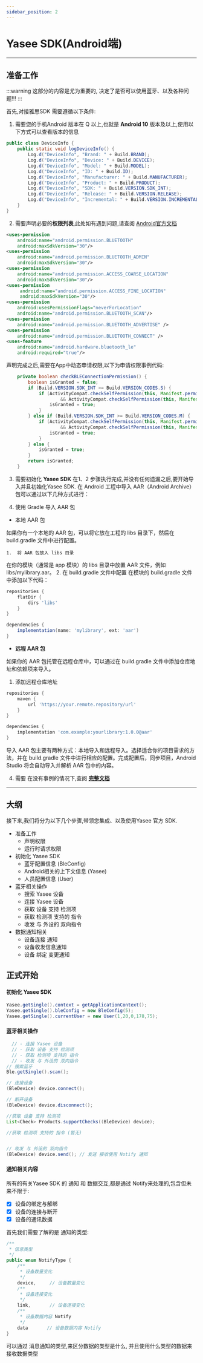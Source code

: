 ```yaml
---
sidebar_position: 2
---
```


# Yasee SDK(Android端)
---

## 准备工作
:::warning
这部分的内容是尤为重要的, 决定了是否可以使用蓝牙、以及各种问题!!!
:::

首先,对接雅思SDK 需要遵循以下条件: 
1. 需要您的手机Android 版本在 Q 以上,也就是 **Android 10** 版本及以上,使用以下方式可以查看版本的信息
  ```java
  public class DeviceInfo {
      public static void logDeviceInfo() {
          Log.d("DeviceInfo", "Brand: " + Build.BRAND);
          Log.d("DeviceInfo", "Device: " + Build.DEVICE);
          Log.d("DeviceInfo", "Model: " + Build.MODEL);
          Log.d("DeviceInfo", "ID: " + Build.ID);
          Log.d("DeviceInfo", "Manufacturer: " + Build.MANUFACTURER);
          Log.d("DeviceInfo", "Product: " + Build.PRODUCT);
          Log.d("DeviceInfo", "SDK: " + Build.VERSION.SDK_INT);
          Log.d("DeviceInfo", "Release: " + Build.VERSION.RELEASE);
          Log.d("DeviceInfo", "Incremental: " + Build.VERSION.INCREMENTAL);
      }
  }
  ```
2. 需要声明必要的**权限列表**,此处如有遇到问题,请查阅 [Android官方文档](https://developer.android.com/guide/topics/connectivity/bluetooth)
```xml
<uses-permission 
    android:name="android.permission.BLUETOOTH"
    android:maxSdkVersion="30"/>
<uses-permission 
    android:name="android.permission.BLUETOOTH_ADMIN" 
    android:maxSdkVersion="30"/>
<uses-permission 
    android:name="android.permission.ACCESS_COARSE_LOCATION" 
    android:maxSdkVersion="30"/>
<uses-permission
     android:name="android.permission.ACCESS_FINE_LOCATION" 
     android:maxSdkVersion="30"/>
<uses-permission 
    android:usesPermissionFlags="neverForLocation"  
    android:name="android.permission.BLUETOOTH_SCAN"/>
<uses-permission 
    android:name="android.permission.BLUETOOTH_ADVERTISE" />
<uses-permission 
    android:name="android.permission.BLUETOOTH_CONNECT" />
<uses-feature 
    android:name="android.hardware.bluetooth_le" 
    android:required="true"/>

```
声明完成之后,需要在App中动态申请权限,以下为申请权限事例代码:
```java 
    private boolean checkBLEConnectionPermission() {
        boolean isGranted = false;
        if (Build.VERSION.SDK_INT >= Build.VERSION_CODES.S) {
            if (ActivityCompat.checkSelfPermission(this, Manifest.permission.BLUETOOTH_CONNECT) == PackageManager.PERMISSION_GRANTED
                    && ActivityCompat.checkSelfPermission(this, Manifest.permission.BLUETOOTH_SCAN) == PackageManager.PERMISSION_GRANTED) {
                isGranted = true;
            }
        } else if (Build.VERSION.SDK_INT >= Build.VERSION_CODES.M) {
            if (ActivityCompat.checkSelfPermission(this, Manifest.permission.ACCESS_FINE_LOCATION) == PackageManager.PERMISSION_GRANTED
                    && ActivityCompat.checkSelfPermission(this, Manifest.permission.ACCESS_COARSE_LOCATION) == PackageManager.PERMISSION_GRANTED) {
                isGranted = true;
            }
        } else {
            isGranted = true;
        }
        return isGranted;
    }
```

3. 需要初始化 **Yasee SDK**
在1、2 步骤执行完成,并没有任何遗漏之后,要开始导入并且初始化Yasee SDK.
在 Android 工程中导入 AAR（Android Archive）包可以通过以下几种方式进行：

  1. 使用 Gradle 导入 AAR 包

  - 本地 AAR 包

  如果你有一个本地的 AAR 包，可以将它放在工程的 libs 目录下，然后在 build.gradle 文件中进行配置。

    1.	将 AAR 包放入 libs 目录
  在你的模块（通常是 app 模块）的 libs 目录中放置 AAR 文件，例如 libs/mylibrary.aar。
    2.	在 build.gradle 文件中配置
  在模块的 build.gradle 文件中添加以下代码：

  ```gradle
  repositories {
      flatDir {
          dirs 'libs'
      }
  }

  dependencies {
      implementation(name: 'mylibrary', ext: 'aar')
  }
  ```



  - **远程 AAR 包**

  如果你的 AAR 包托管在远程仓库中，可以通过在 build.gradle 文件中添加仓库地址和依赖项来导入。

  1.	添加远程仓库地址
  ```gradle
  repositories {
      maven {
          url 'https://your.remote.repository/url'
      }
  }

  dependencies {
      implementation 'com.example:yourlibrary:1.0.0@aar'
  }
  ```
  导入 AAR 包主要有两种方式：本地导入和远程导入。选择适合你的项目需求的方法，并在 build.gradle 文件中进行相应的配置。完成配置后，同步项目，Android Studio 将会自动导入并解析 AAR 包中的内容。


4. 需要 在没有事例的情况下,查阅 **[完整文档](https://henrygaogh.github.io/yasee.io/)**

---


## 大纲
接下来,我们将分为以下几个步骤,带领您集成、以及使用Yasee 官方 SDK.
- 准备工作
  - 声明权限
  - 运行时请求权限
- 初始化 Yasee SDK
  - 蓝牙配置信息 (BleConfig)
  - Android相关的上下文信息 (Yasee)
  - 人员配置信息 (User)
- 蓝牙相关操作
  - 搜索 Yasee 设备
  - 连接 Yasee 设备
  - 获取 设备 支持 检测项
  - 获取 检测项 支持的 指令
  - 收发 与 外设的 双向指令
- 数据通知相关
  - 设备连接 通知 
  - 设备收发信息通知
  - 设备 绑定 变更通知


## 正式开始

#### 初始化 Yasee SDK
```java
Yasee.getSingle().context = getApplicationContext();
Yasee.getSingle().bleConfig = new BleConfig(5);
Yasee.getSingle().currentUser = new User(1,20,0,178,75);
```

#### 蓝牙相关操作
```java
  // - 连接 Yasee 设备
  // - 获取 设备 支持 检测项
  // - 获取 检测项 支持的 指令
  // - 收发 与 外设的 双向指令
// 搜索蓝牙
Ble.getSingle().scan();

// 连接设备
(BleDevice) device.connect();

// 断开设备
(BleDevice) device.disconnect();

//获取 设备 支持 检测项
List<Check> Products.supportChecks((BleDevice) device);

//获取 检测项 支持的 指令 (暂无)


// 收发 与 外设的 双向指令
(BleDevice) device.send(); // 发送 接收使用 Notify 通知

```




#### 通知相关内容
所有的有关Yasee SDK 的 通知 和 数据交互,都是通过 Notify来处理的,包含但未来不限于:
- [x] 设备的绑定与解绑
- [x] 设备的连接与断开
- [x] 设备的通讯数据

首先我们需要了解的是 通知的类型:
```java
/**
 * 信息类型
 */
public enum NotifyType {
    /**
     * 设备数量变化
     */
    device,     // 设备数量变化
    /**
     * 设备连接变化
     */
    link,       // 设备连接变化
    /**
     * 设备数据内容 Notify
     */
    data       // 设备数据内容 Notify
}
```
可以通过 消息通知的类型,来区分数据的类型是什么, 并且使用什么类型的数据来接收数据类型